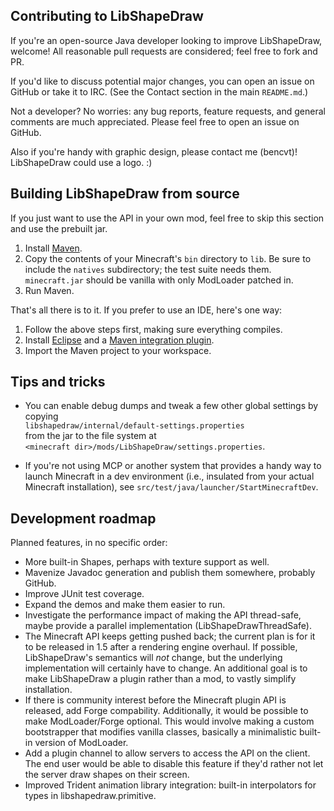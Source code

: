 ## Contributing to LibShapeDraw

If you're an open-source Java developer looking to improve LibShapeDraw,
welcome! All reasonable pull requests are considered; feel free to fork and PR.

If you'd like to discuss potential major changes, you can open an issue on
GitHub or take it to IRC. (See the Contact section in the main `README.md`.)

Not a developer? No worries: any bug reports, feature requests, and general
comments are much appreciated. Please feel free to open an issue on GitHub.

Also if you're handy with graphic design, please contact me (bencvt)!
LibShapeDraw could use a logo. :)

## Building LibShapeDraw from source

If you just want to use the API in your own mod, feel free to skip this section
and use the prebuilt jar.

1.  Install [Maven](http://maven.apache.org/).
2.  Copy the contents of your Minecraft's `bin` directory to `lib`. Be sure to
    include the `natives` subdirectory; the test suite needs them.  
    `minecraft.jar` should be vanilla with only ModLoader patched in.
3.  Run Maven.

That's all there is to it. If you prefer to use an IDE, here's one way:

1.  Follow the above steps first, making sure everything compiles.
2.  Install [Eclipse](http://www.eclipse.org/) and a
    [Maven integration plugin](http://wiki.eclipse.org/M2E).
3.  Import the Maven project to your workspace.

## Tips and tricks

 +  You can enable debug dumps and tweak a few other global settings by copying  
    `libshapedraw/internal/default-settings.properties`  
    from the jar to the file system at  
    `<minecraft dir>/mods/LibShapeDraw/settings.properties`.

 +  If you're not using MCP or another system that provides a handy way to
    launch Minecraft in a dev environment (i.e., insulated from your actual
    Minecraft installation), see
    `src/test/java/launcher/StartMinecraftDev`.

## Development roadmap

Planned features, in no specific order:

 +  More built-in Shapes, perhaps with texture support as well.
 +  Mavenize Javadoc generation and publish them somewhere, probably GitHub.
 +  Improve JUnit test coverage.
 +  Expand the demos and make them easier to run.
 +  Investigate the performance impact of making the API thread-safe, maybe
    provide a parallel implementation (LibShapeDrawThreadSafe).
 +  The Minecraft API keeps getting pushed back; the current plan is for it to
    be released in 1.5 after a rendering engine overhaul. If possible,
    LibShapeDraw's semantics will *not* change, but the underlying
    implementation will certainly have to change. An additional goal is to make
    LibShapeDraw a plugin rather than a mod, to vastly simplify installation.
 +  If there is community interest before the Minecraft plugin API is released,
    add Forge compability. Additionally, it would be possible to make
    ModLoader/Forge optional. This would involve making a custom bootstrapper
    that modifies vanilla classes, basically a minimalistic built-in version of
    ModLoader.
 +  Add a plugin channel to allow servers to access the API on the client.
    The end user would be able to disable this feature if they'd rather not let
    the server draw shapes on their screen.
 +  Improved Trident animation library integration: built-in interpolators for
    types in libshapedraw.primitive.
